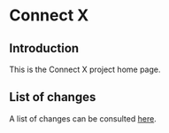 # Connect X

## Introduction

This is the Connect X project home page.

## List of changes

A list of changes can be consulted [here](./doc/changes.md).
